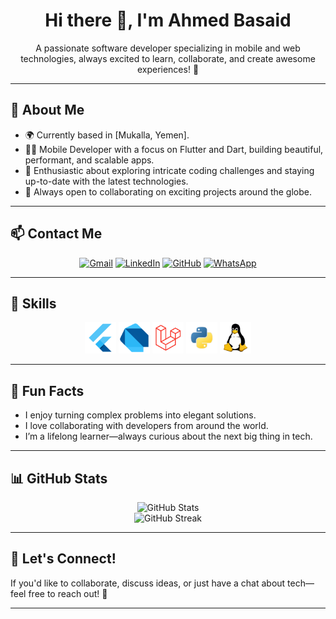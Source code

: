 <h1 align="center">Hi there 👋, I'm Ahmed Basaid</h1>

<p align="center">
  A passionate software developer specializing in mobile and web technologies, always excited to learn, collaborate, and create awesome experiences! 🚀
</p>

---

## 💼 About Me

- 🌍 Currently based in [Mukalla, Yemen].
- 🧑‍💻 Mobile Developer with a focus on Flutter and Dart, building beautiful, performant, and scalable apps.
- 🚀 Enthusiastic about exploring intricate coding challenges and staying up-to-date with the latest technologies.
- 🤝 Always open to collaborating on exciting projects around the globe.

---

## 📫 Contact Me

<p align="center">
  <a href="mailto:ahmadbasaeed78@gmail.com"><img src="https://img.shields.io/badge/Gmail-D14836?style=for-the-badge&logo=gmail&logoColor=white" alt="Gmail"/></a>
  <a href="https://www.linkedin.com/in/ahmed-basaeed-624921322/" target="_blank"><img src="https://img.shields.io/badge/LinkedIn-0A66C2?style=for-the-badge&logo=linkedin&logoColor=white" alt="LinkedIn"/></a>
  <a href="https://github.com/Ahmed-Baseed" target="_blank"><img src="https://img.shields.io/badge/GitHub-181717?style=for-the-badge&logo=github&logoColor=white" alt="GitHub"/></a>
  <a href="https://wa.me/967734298451" target="_blank"><img src="https://img.shields.io/badge/WhatsApp-25D366?style=for-the-badge&logo=whatsapp&logoColor=white" alt="WhatsApp"/></a>
</p>

---

## 🚀 Skills

<p align="center">
  <img src="https://raw.githubusercontent.com/github/explore/main/topics/flutter/flutter.png" alt="Flutter" width="50" height="50"/>
  <img src="https://raw.githubusercontent.com/github/explore/main/topics/dart/dart.png" alt="Dart" width="50" height="50"/>
  <img src="https://raw.githubusercontent.com/github/explore/main/topics/laravel/laravel.png" alt="Laravel" width="50" height="50"/>
  <img src="https://raw.githubusercontent.com/github/explore/main/topics/python/python.png" alt="Python" width="50" height="50"/>
  <img src="https://raw.githubusercontent.com/github/explore/main/topics/linux/linux.png" alt="Linux" width="50" height="50"/>
</p>

---

## 🌟 Fun Facts

- I enjoy turning complex problems into elegant solutions.
- I love collaborating with developers from around the world.
- I’m a lifelong learner—always curious about the next big thing in tech.

---

## 📊 GitHub Stats

<p align="center">
  <img src="https://github-readme-stats.vercel.app/api?username=Ahmed-Baseed&show_icons=true&theme=dracula" alt="GitHub Stats"/>
  <br/>
  <img src="https://github-readme-streak-stats.herokuapp.com/?user=Ahmed-Baseed&theme=dracula" alt="GitHub Streak"/>
</p>

---

## 🔗 Let's Connect!

If you'd like to collaborate, discuss ideas, or just have a chat about tech—feel free to reach out! 🚀

---

